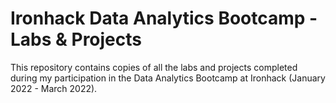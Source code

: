 # Ironhack Data Analytics Bootcamp - Labs & Projects

This repository contains copies of all the labs and projects completed during my participation in the Data Analytics Bootcamp at Ironhack (January 2022 - March 2022).